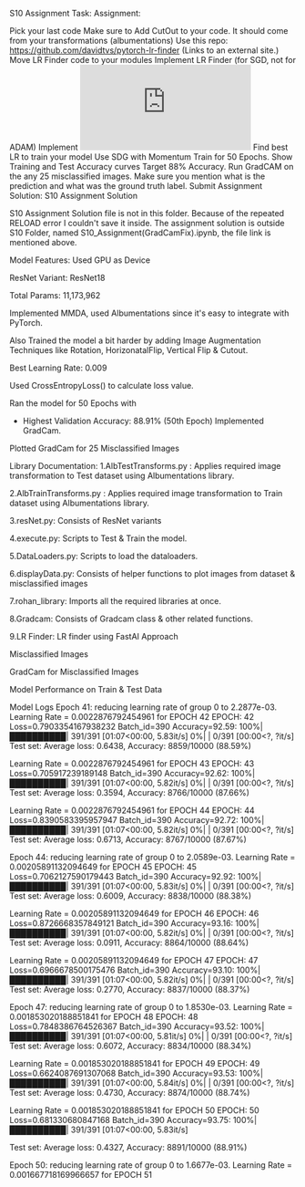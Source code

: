 S10 Assignment
Task: Assignment:

Pick your last code
Make sure  to Add CutOut to your code. It should come from your transformations (albumentations)
Use this repo: https://github.com/davidtvs/pytorch-lr-finder (Links to an external site.) 
    Move LR Finder code to your modules
    Implement LR Finder (for SGD, not for ADAM)
    Implement ![ReduceLROnPlateau](https://pytorch.org/docs/stable/optim.html#torch.optim.lr_scheduler.ReduceLROnPlateau)
Find best LR to train your model
Use SDG with Momentum
Train for 50 Epochs. 
Show Training and Test Accuracy curves
Target 88% Accuracy.
Run GradCAM on the any 25 misclassified images. Make sure you mention what is the prediction and what was the ground truth label.
Submit
Assignment Solution: S10 Assignment Solution

S10 Assignment Solution file is not in this folder. Because of the repeated RELOAD error I couldn't save it inside. The assignment solution is outside S10 Folder, named S10_Assignment(GradCamFix).ipynb, the file link is mentioned above.

Model Features:
Used GPU as Device

ResNet Variant: ResNet18

Total Params: 11,173,962

Implemented MMDA, used Albumentations since it's easy to integrate with PyTorch.

Also Trained the model a bit harder by adding Image Augmentation Techniques like Rotation, HorizonatalFlip, Vertical Flip & Cutout.

Best Learning Rate: 0.009

Used CrossEntropyLoss() to calculate loss value.

Ran the model for 50 Epochs with

 * Highest Validation Accuracy: 88.91% (50th Epoch)
Implemented GradCam.

Plotted GradCam for 25 Misclassified Images

Library Documentation:
1.AlbTestTransforms.py : Applies required image transformation to Test dataset using Albumentations library.

2.AlbTrainTransforms.py : Applies required image transformation to Train dataset using Albumentations library.

3.resNet.py: Consists of ResNet variants

4.execute.py: Scripts to Test & Train the model.

5.DataLoaders.py: Scripts to load the dataloaders.

6.displayData.py: Consists of helper functions to plot images from dataset & misclassified images

7.rohan_library: Imports all the required libraries at once.

8.Gradcam: Consists of Gradcam class & other related functions.

9.LR Finder: LR finder using FastAI Approach

Misclassified Images


GradCam for Misclassified Images


Model Performance on Train & Test Data
 

Model Logs
Epoch    41: reducing learning rate of group 0 to 2.2877e-03.
Learning Rate = 0.0022876792454961 for EPOCH 42
EPOCH:  42
Loss=0.7903354167938232 Batch_id=390 Accuracy=92.59: 100%|██████████| 391/391 [01:07<00:00,  5.83it/s]
  0%|          | 0/391 [00:00<?, ?it/s]
Test set: Average loss: 0.6438, Accuracy: 8859/10000 (88.59%)

Learning Rate = 0.0022876792454961 for EPOCH 43
EPOCH:  43
Loss=0.705917239189148 Batch_id=390 Accuracy=92.62: 100%|██████████| 391/391 [01:07<00:00,  5.82it/s]
  0%|          | 0/391 [00:00<?, ?it/s]
Test set: Average loss: 0.3594, Accuracy: 8766/10000 (87.66%)

Learning Rate = 0.0022876792454961 for EPOCH 44
EPOCH:  44
Loss=0.8390583395957947 Batch_id=390 Accuracy=92.72: 100%|██████████| 391/391 [01:07<00:00,  5.82it/s]
  0%|          | 0/391 [00:00<?, ?it/s]
Test set: Average loss: 0.6713, Accuracy: 8767/10000 (87.67%)

Epoch    44: reducing learning rate of group 0 to 2.0589e-03.
Learning Rate = 0.00205891132094649 for EPOCH 45
EPOCH:  45
Loss=0.7062127590179443 Batch_id=390 Accuracy=92.92: 100%|██████████| 391/391 [01:07<00:00,  5.83it/s]
  0%|          | 0/391 [00:00<?, ?it/s]
Test set: Average loss: 0.6009, Accuracy: 8838/10000 (88.38%)

Learning Rate = 0.00205891132094649 for EPOCH 46
EPOCH:  46
Loss=0.8726668357849121 Batch_id=390 Accuracy=93.16: 100%|██████████| 391/391 [01:07<00:00,  5.82it/s]
  0%|          | 0/391 [00:00<?, ?it/s]
Test set: Average loss: 0.0911, Accuracy: 8864/10000 (88.64%)

Learning Rate = 0.00205891132094649 for EPOCH 47
EPOCH:  47
Loss=0.6966678500175476 Batch_id=390 Accuracy=93.10: 100%|██████████| 391/391 [01:07<00:00,  5.82it/s]
  0%|          | 0/391 [00:00<?, ?it/s]
Test set: Average loss: 0.2770, Accuracy: 8837/10000 (88.37%)

Epoch    47: reducing learning rate of group 0 to 1.8530e-03.
Learning Rate = 0.001853020188851841 for EPOCH 48
EPOCH:  48
Loss=0.7848386764526367 Batch_id=390 Accuracy=93.52: 100%|██████████| 391/391 [01:07<00:00,  5.81it/s]
  0%|          | 0/391 [00:00<?, ?it/s]
Test set: Average loss: 0.6072, Accuracy: 8834/10000 (88.34%)

Learning Rate = 0.001853020188851841 for EPOCH 49
EPOCH:  49
Loss=0.6624087691307068 Batch_id=390 Accuracy=93.53: 100%|██████████| 391/391 [01:07<00:00,  5.84it/s]
  0%|          | 0/391 [00:00<?, ?it/s]
Test set: Average loss: 0.4730, Accuracy: 8874/10000 (88.74%)

Learning Rate = 0.001853020188851841 for EPOCH 50
EPOCH:  50
Loss=0.681330680847168 Batch_id=390 Accuracy=93.75: 100%|██████████| 391/391 [01:07<00:00,  5.83it/s]

Test set: Average loss: 0.4327, Accuracy: 8891/10000 (88.91%)

Epoch    50: reducing learning rate of group 0 to 1.6677e-03.
Learning Rate = 0.001667718169966657 for EPOCH 51
